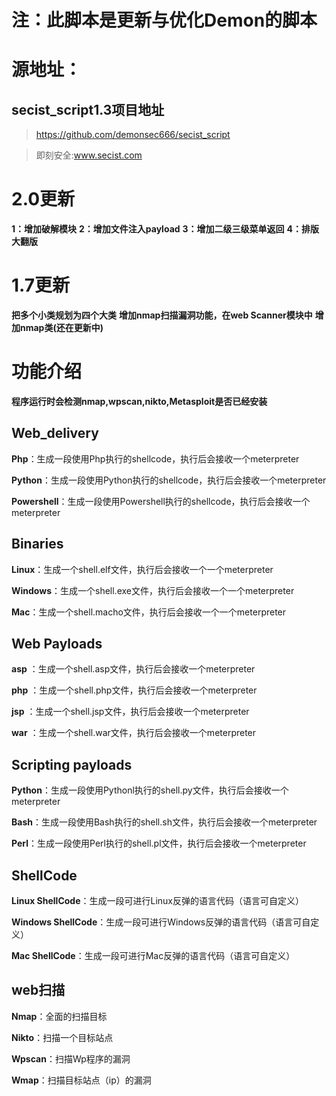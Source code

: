 
# 注：此脚本是更新与优化Demon的脚本
# 源地址：
## secist_script1.3项目地址

> https://github.com/demonsec666/secist_script

> 即刻安全:www.secist.com
# 2.0更新
**1：增加破解模块**
**2：增加文件注入payload**
**3：增加二级三级菜单返回**
**4：排版大翻版**
# 1.7更新
**把多个小类规划为四个大类**
**增加nmap扫描漏洞功能，在web Scanner模块中**
**增加nmap类(还在更新中)**
# 功能介绍
**程序运行时会检测nmap,wpscan,nikto,Metasploit是否已经安装**
## Web_delivery
**Php**：生成一段使用Php执行的shellcode，执行后会接收一个meterpreter

**Python**：生成一段使用Python执行的shellcode，执行后会接收一个meterpreter

**Powershell**：生成一段使用Powershell执行的shellcode，执行后会接收一个meterpreter

## Binaries
**Linux**：生成一个shell.elf文件，执行后会接收一个一个meterpreter

**Windows**：生成一个shell.exe文件，执行后会接收一个一个meterpreter

**Mac**：生成一个shell.macho文件，执行后会接收一个一个meterpreter

## Web Payloads
**asp** ：生成一个shell.asp文件，执行后会接收一个meterpreter

**php** ：生成一个shell.php文件，执行后会接收一个meterpreter

**jsp**   ：生成一个shell.jsp文件，执行后会接收一个meterpreter

**war** ：生成一个shell.war文件，执行后会接收一个meterpreter

## Scripting payloads
**Python**：生成一段使用Pythonl执行的shell.py文件，执行后会接收一个meterpreter

**Bash**：生成一段使用Bash执行的shell.sh文件，执行后会接收一个meterpreter

**Perl**：生成一段使用Perl执行的shell.pl文件，执行后会接收一个meterpreter

## ShellCode
**Linux ShellCode**：生成一段可进行Linux反弹的语言代码（语言可自定义）

**Windows ShellCode**：生成一段可进行Windows反弹的语言代码（语言可自定义）

**Mac ShellCode**：生成一段可进行Mac反弹的语言代码（语言可自定义）

## web扫描
**Nmap**：全面的扫描目标

**Nikto**：扫描一个目标站点

**Wpscan**：扫描Wp程序的漏洞

**Wmap**：扫描目标站点（ip）的漏洞
